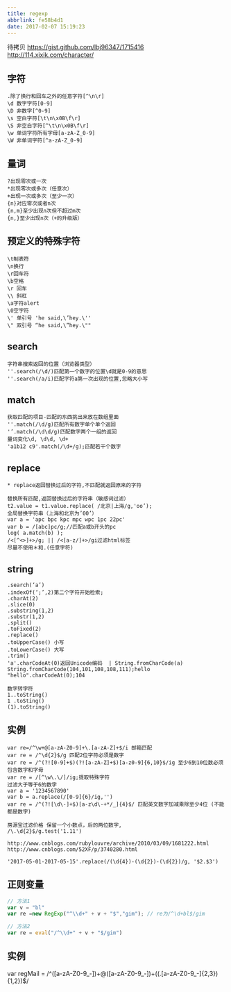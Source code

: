 ```yaml
---
title: regexp
abbrlink: fe58b4d1
date: 2017-02-07 15:19:23
---
```


待拷贝
https://gist.github.com/lbj96347/1715416
http://114.xixik.com/character/

## 字符
```
.除了换行和回车之外的任意字符[^\n\r]
\d 数字字符[0-9]
\D 非数字[^0-9]
\s 空白字符[\t\n\x0B\f\r]
\S 非空白字符[^\t\n\x0B\f\r]
\w 单词字符所有字母[a-zA-Z_0-9]
\W 非单词字符[^a-zA-Z_0-9]
```

## 量词
```
?出现零次或一次
*出现零次或多次（任意次）
+出现一次或多次（至少一次）
{n}对应零次或者n次
{n,m}至少出现n次但不超过m次
{n,}至少出现n次（+的升级版）
```

## 预定义的特殊字符
```
\t制表符
\n换行
\r回车符
\b空格
\r 回车
\\ 斜杠
\a字符alert
\0空字符
\' 单引号 'he said,\’hey.\''
\" 双引号 “he said,\”hey.\""
```

## search
```
字符串搜索返回的位置（浏览器类型）
''.search(/\d/)匹配第一个数字的位置\d就是0-9的意思
''.search(/a/i)匹配字符a第一次出现的位置,忽略大小写
```

## match
```
获取匹配的项目-匹配的东西挑出来放在数组里面
''.match(/\d/g)匹配所有数字单个单个返回
'’.match(/\d\d/g)匹配数字两个一组的返回
量词变化\d, \d\d, \d+
'a1b12 c9'.match(/\d+/g);匹配若干个数字
```

## replace
```
* replace返回替换过后的字符,不匹配就返回原来的字符

替换所有匹配,返回替换过后的字符串（敏感词过滤）
t2.value = t1.value.replace( /北京|上海/g,'oo’);
全局替换字符串（上海和北京为’00’）
var a = 'apc bpc kpc mpc wpc 1pc 22pc'
var b = /[abc]pc/g;//匹配a或b开头的pc
log( a.match(b) );
/<[^<>]+>/g; || /<[a-z/]+>/gi过滤html标签
尽量不使用＊和.(任意字符)
```

## string
```
.search(‘a’)
.indexOf(‘;’,2)第二个字符开始检索;
.charAt(2)
.slice(0)
.substring(1,2)
.substr(1,2)
.split()
.toFixed(2)
.replace()
.toUpperCase() 小写
.toLowerCase() 大写
.trim()
'a'.charCodeAt(0)返回Unicode编码  | String.fromCharCode(a)
String.fromCharCode(104,101,108,108,111);hello
"hello".charCodeAt(0);104

数字转字符
1..toString()
1 .toSting()
(1).toString()
```

## 实例
```
var re=/^\w+@[a-zA-Z0-9]+\.[a-zA-Z]+$/i 邮箱匹配
var re = /^\d{2}$/g 匹配2位字符必须是数字
var re = /^(?![0-9]+$)(?![a-zA-Z]+$)[a-z0-9]{6,10}$/ig 至少6到10位数必须包含数字和字母
var re = /[^\w\.\/]/ig;提取特殊字符
过滤大于等于6的数字
var a = '1234567890'
var b = a.replace(/[0-9]{6}/ig,'')
var re = /^(?![\d\-]+$)[a-z\d\-+*/_]{4}$/ 匹配英文数字加减乘除至少4位 (不能都是数字)

房源宝过滤价格 保留一个小数点，后的两位数字,
/\.\d{2}$/g.test('1.11')

http://www.cnblogs.com/rubylouvre/archive/2010/03/09/1681222.html
http://www.cnblogs.com/52XF/p/3740280.html

'2017-05-01-2017-05-15'.replace(/(\d{4})-(\d{2})-(\d{2})/g, '$2.$3')

```

## 正则变量
```js
// 方法1
var v = "bl"
var re =new RegExp("^\\d+" + v + "$","gim"); // re为/^\d+bl$/gim

// 方法2
var re = eval("/^\\d+" + v + "$/gim")
```

## 实例
var regMail = /^([a-zA-Z0-9_-])+@([a-zA-Z0-9_-])+((.[a-zA-Z0-9_-]{2,3}){1,2})$/





